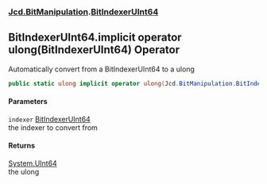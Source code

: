### [Jcd.BitManipulation](Jcd_BitManipulation.md 'Jcd.BitManipulation').[BitIndexerUInt64](Jcd_BitManipulation_BitIndexerUInt64.md 'Jcd.BitManipulation.BitIndexerUInt64')
## BitIndexerUInt64.implicit operator ulong(BitIndexerUInt64) Operator
Automatically convert from a BitIndexerUInt64 to a ulong  
```csharp
public static ulong implicit operator ulong(Jcd.BitManipulation.BitIndexerUInt64 indexer);
```
#### Parameters
<a name='Jcd_BitManipulation_BitIndexerUInt64_op_Implicitulong(Jcd_BitManipulation_BitIndexerUInt64)_indexer'></a>
`indexer` [BitIndexerUInt64](Jcd_BitManipulation_BitIndexerUInt64.md 'Jcd.BitManipulation.BitIndexerUInt64')  
the indexer to convert from
  
#### Returns
[System.UInt64](https://docs.microsoft.com/en-us/dotnet/api/System.UInt64 'System.UInt64')  
the ulong
